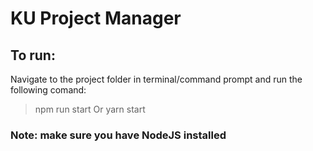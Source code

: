 # KU Project Manager
## To run:
Navigate to the project folder in terminal/command prompt and run the following comand:

> npm run start
Or
> yarn start

### Note: make sure you have NodeJS installed
